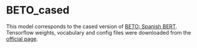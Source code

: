 # BETO_cased

This model corresponds to the cased version of [BETO: Spanish BERT](https://github.com/dccuchile/beto). Tensorflow weights, vocabulary and config files were downloaded from the [official page](https://github.com/dccuchile/beto#download).
